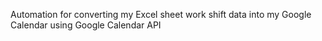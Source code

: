 Automation for converting my Excel sheet work shift data into my Google Calendar using Google Calendar API
